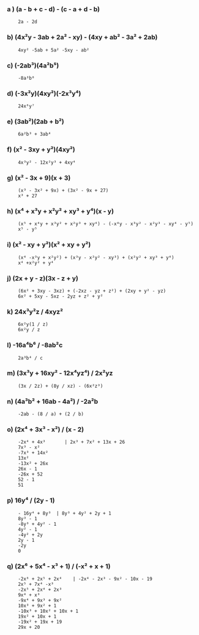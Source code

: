 ### a ) (a - b + c - d) - (c - a + d - b)

        2a - 2d

### b) (4x²y - 3ab + 2a² - xy) - (4xy + ab² - 3a² + 2ab)

        4xy² -5ab + 5a² -5xy - ab²

### c) (-2ab³)(4a²b⁵)

        -8a³b⁸

### d) (-3x²y)(4xy²)(-2x³y⁴)

        24x⁶y⁷

### e) (3ab²)(2ab + b²)

        6a²b³ + 3ab⁴

### f) (x² - 3xy + y²)(4xy²)

        4x³y² - 12x²y³ + 4xy⁴

### g) (x² - 3x + 9)(x + 3)

        (x³ - 3x² + 9x) + (3x² - 9x + 27)
        x³ + 27

### h) (x⁴ + x³y + x²y² + xy³ + y⁴)(x - y)

        (x⁵ + x⁴y + x³y² + x²y³ + xy⁴) - (-x⁴y - x³y² - x²y³ - xy⁴ - y⁵)
        x⁵ - y⁵

### i) (x² - xy + y²)(x² + xy + y²)

        (x⁴ -x³y + x²y²) + (x³y - x²y² - xy³) + (x²y² + xy³ + y⁴)
        x⁴ +x²y² + y⁴

### j) (2x + y - z)(3x - z + y)

        (6x² + 3xy - 3xz) + (-2xz - yz + z²) + (2xy + y² - yz)
        6x² + 5xy - 5xz - 2yz + z² + y²

### k) 24x³y²z / 4xyz²

        6x²y(1 / z)
        6x²y / z

### l) -16a⁴b⁶ / -8ab²c

        2a³b⁴ / c

### m) (3x³y + 16xy² - 12x⁴yz⁴) / 2x²yz

        (3x / 2z) + (8y / xz) - (6x²z³)

### n) (4a³b² + 16ab - 4a²) / -2a²b

        -2ab - (8 / a) + (2 / b)

### o) (2x⁴ + 3x³ - x²) / (x - 2)

        -2x⁴ + 4x³       | 2x³ + 7x² + 13x + 26
        7x³ - x²
        -7x³ + 14x²
        13x²
        -13x² + 26x
        26x - 1
        -26x + 52
        52 - 1
        51

### p) 16y⁴ / (2y - 1)

        - 16y⁴ + 8y³  | 8y³ + 4y² + 2y + 1
        8y³ - 1
        -8y³ + 4y² - 1
        4y² - 1
        -4y² + 2y
        2y - 1
        -2y
        0

### q) (2x⁶ + 5x⁴ - x³ + 1) / (-x² + x + 1)

        -2x⁶ + 2x⁵ + 2x⁴    | -2x⁴ - 2x³ - 9x² - 10x - 19
        2x⁵ + 7x⁴ -x³
        -2x⁵ + 2x⁴ + 2x³
        9x⁴ + x³
        -9x⁴ + 9x³ + 9x²
        10x³ + 9x² + 1
        -10x³ + 10x² + 10x + 1
        19x² + 10x + 1
        -19x² + 19x + 19
        29x + 20
